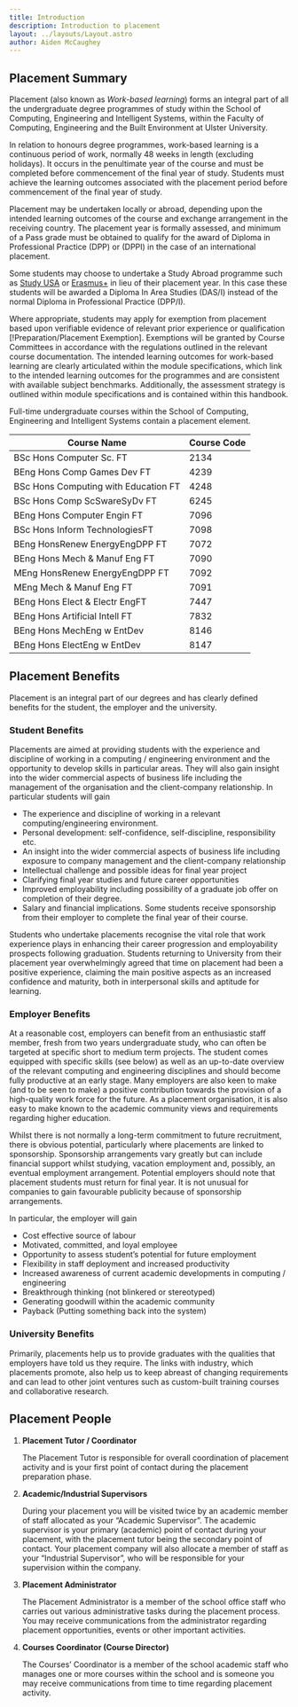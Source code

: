 ```yaml
---
title: Introduction
description: Introduction to placement
layout: ../layouts/Layout.astro
author: Aiden McCaughey
---
```


## Placement Summary

Placement (also known as *Work-based learning*) forms an integral part of all the undergraduate degree programmes of study within the School of Computing, Engineering and Intelligent Systems, within the Faculty of Computing, Engineering and the Built Environment at Ulster University.

In relation to honours degree programmes, work-based learning is a continuous period of work, normally 48 weeks in length (excluding holidays). It occurs in the penultimate year of the course and must be completed before commencement of the final year of study. Students must achieve the learning outcomes associated with the placement period before commencement of the final year of study.

Placement may be undertaken locally or abroad, depending upon the intended learning outcomes of the course and exchange arrangement in the receiving country. The placement year is formally assessed, and minimum of a Pass grade must be obtained to qualify for the award of Diploma in Professional Practice (DPP) or (DPPI) in the case of an international placement.

Some students may choose to undertake a Study Abroad programme such as [Study USA](https://www.ulster.ac.uk/goglobal/study/study-usa) or [Erasmus+](https://www.ulster.ac.uk/goglobal/study/erasmus/studies) in lieu of their placement year. In this case these students will be awarded a Diploma In Area Studies (DAS/I) instead of the normal Diploma in Professional Practice (DPP/I).

Where appropriate, students may apply for exemption from placement based upon verifiable evidence of relevant prior experience or qualification [!Preparation/Placement Exemption]. Exemptions will be granted by Course Committees in accordance with the regulations outlined in the relevant course documentation. The intended learning outcomes for work-based learning are clearly articulated within the module specifications, which link to the intended learning outcomes for the programmes and are consistent with available subject benchmarks. Additionally, the assessment strategy is outlined within module specifications and is contained within this handbook.

Full-time undergraduate courses within the School of Computing, Engineering and Intelligent Systems contain a placement element.

| Course Name | Course Code |
| ----------- | ----------- |
| BSc Hons Computer Sc. FT | 2134 |
| BEng Hons Comp Games Dev FT | 4239 |
| BSc Hons Computing with Education FT | 4248 |
| BSc Hons Comp ScSwareSyDv FT | 6245 |
| BEng Hons Computer Engin FT | 7096 |
| BSc Hons Inform TechnologiesFT | 7098 |
| BEng HonsRenew EnergyEngDPP FT |7072 |
| BEng Hons Mech & Manuf Eng FT | 7090 |
| MEng HonsRenew EnergyEngDPP FT | 7092 |
| MEng Mech & Manuf Eng FT | 7091 |
| BEng Hons Elect & Electr EngFT | 7447 |
| BEng Hons Artificial Intell FT | 7832 |
| BEng Hons MechEng w EntDev | 8146 |
| BEng Hons ElectEng w EntDev | 8147 |

## Placement Benefits

Placement is an integral part of our degrees and has clearly defined benefits for the student, the employer and the university.

### Student Benefits

Placements are aimed at providing students with the experience and discipline of working in a computing / engineering environment and the opportunity to develop skills in particular areas. They will also gain insight into the wider commercial aspects of business life including the management of the organisation and the client-company relationship. In particular students will gain

- The experience and discipline of working in a relevant computing/engineering environment.
- Personal development: self-confidence, self-discipline, responsibility etc.
- An insight into the wider commercial aspects of business life including exposure to company management and the client-company relationship
- Intellectual challenge and possible ideas for final year project
- Clarifying final year studies and future career opportunities
- Improved employability including possibility of a graduate job offer on completion of their degree.
- Salary and financial implications. Some students receive sponsorship from their employer to complete the final year of their course.

Students who undertake placements recognise the vital role that work experience plays in enhancing their career progression and employability prospects following graduation. Students returning to University from their placement year overwhelmingly agreed that time on placement had been a positive experience, claiming the main positive aspects as an increased confidence and maturity, both in interpersonal skills and aptitude for learning.

### Employer Benefits

At a reasonable cost, employers can benefit from an enthusiastic staff member, fresh from two years undergraduate study, who can often be targeted at specific short to medium term projects. The student comes equipped with specific skills (see below) as well as an up-to-date overview of the relevant computing and engineering disciplines and should become fully productive at an early stage.
Many employers are also keen to make (and to be seen to make) a positive contribution towards the provision of a high-quality work force for the future. As a placement organisation, it is also easy to make known to the academic community views and requirements regarding higher education.

Whilst there is not normally a long-term commitment to future recruitment, there is obvious potential, particularly where placements are linked to sponsorship. Sponsorship arrangements vary greatly but can include financial support whilst studying, vacation employment and, possibly, an eventual employment arrangement. Potential employers should note that placement students must return for final year. It is not unusual for companies to gain favourable publicity because of sponsorship arrangements.

In particular, the employer will gain

- Cost effective source of labour
- Motivated, committed, and loyal employee
- Opportunity to assess student’s potential for future employment
- Flexibility in staff deployment and increased productivity
- Increased awareness of current academic developments in computing / engineering
- Breakthrough thinking (not blinkered or stereotyped)
- Generating goodwill within the academic community
- Payback (Putting something back into the system)

### University Benefits

Primarily, placements help us to provide graduates with the qualities that employers have told us they require. The links with industry, which placements promote, also help us to keep abreast of changing requirements and can lead to other joint ventures such as custom-built training courses and collaborative research.

## Placement People

 1. **Placement Tutor / Coordinator**

    The Placement Tutor is responsible for overall coordination of placement activity and is your first point of contact during the placement preparation phase.

 2. **Academic/Industrial Supervisors**

    During your placement you will be visited twice by an academic member of staff allocated as your “Academic Supervisor”. The academic supervisor is your primary (academic) point of contact during your placement, with the placement tutor being the secondary point of contact. Your placement company will also allocate a member of staff as your “Industrial Supervisor”, who will be responsible for your supervision within the company.

 3. **Placement Administrator**

    The Placement Administrator is a member of the school office staff who carries out various administrative tasks during the placement process. You may receive communications from the administrator regarding placement opportunities, events or other important activities.

 4. **Courses Coordinator (Course Director)**

    The Courses’ Coordinator is a member of the school academic staff who manages one or more courses within the school and is someone you may receive communications from time to time regarding placement activity.
